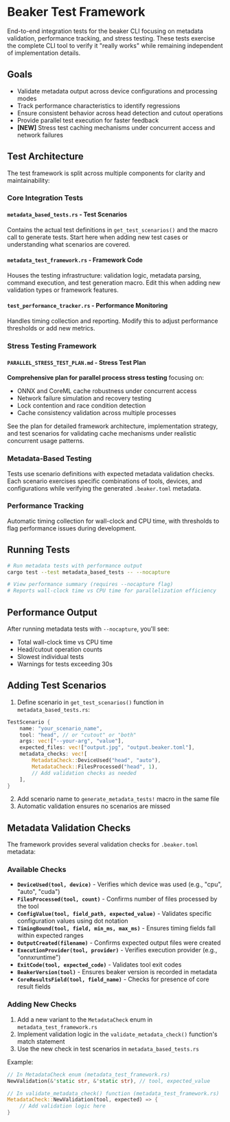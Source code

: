 # Beaker Test Framework

End-to-end integration tests for the beaker CLI focusing on metadata validation, performance tracking, and stress testing. These tests exercise the complete CLI tool to verify it "really works" while remaining independent of implementation details.

## Goals

- Validate metadata output across device configurations and processing modes
- Track performance characteristics to identify regressions
- Ensure consistent behavior across head detection and cutout operations
- Provide parallel test execution for faster feedback
- **[NEW]** Stress test caching mechanisms under concurrent access and network failures

## Test Architecture

The test framework is split across multiple components for clarity and maintainability:

### Core Integration Tests

#### `metadata_based_tests.rs` - Test Scenarios
Contains the actual test definitions in `get_test_scenarios()` and the macro call to generate tests. Start here when adding new test cases or understanding what scenarios are covered.

#### `metadata_test_framework.rs` - Framework Code
Houses the testing infrastructure: validation logic, metadata parsing, command execution, and test generation macro. Edit this when adding new validation types or framework features.

#### `test_performance_tracker.rs` - Performance Monitoring
Handles timing collection and reporting. Modify this to adjust performance thresholds or add new metrics.

### Stress Testing Framework

#### `PARALLEL_STRESS_TEST_PLAN.md` - Stress Test Plan
**Comprehensive plan for parallel process stress testing** focusing on:
- ONNX and CoreML cache robustness under concurrent access
- Network failure simulation and recovery testing  
- Lock contention and race condition detection
- Cache consistency validation across multiple processes

See the plan for detailed framework architecture, implementation strategy, and test scenarios for validating cache mechanisms under realistic concurrent usage patterns.

### Metadata-Based Testing
Tests use scenario definitions with expected metadata validation checks. Each scenario exercises specific combinations of tools, devices, and configurations while verifying the generated `.beaker.toml` metadata.

### Performance Tracking
Automatic timing collection for wall-clock and CPU time, with thresholds to flag performance issues during development.

## Running Tests

```bash
# Run metadata tests with performance output
cargo test --test metadata_based_tests -- --nocapture

# View performance summary (requires --nocapture flag)
# Reports wall-clock time vs CPU time for parallelization efficiency
```

## Performance Output

After running metadata tests with `--nocapture`, you'll see:
- Total wall-clock time vs CPU time
- Head/cutout operation counts
- Slowest individual tests
- Warnings for tests exceeding 30s

## Adding Test Scenarios

1. Define scenario in `get_test_scenarios()` function in `metadata_based_tests.rs`:

```rust
TestScenario {
    name: "your_scenario_name",
    tool: "head", // or "cutout" or "both"
    args: vec!["--your-arg", "value"],
    expected_files: vec!["output.jpg", "output.beaker.toml"],
    metadata_checks: vec![
        MetadataCheck::DeviceUsed("head", "auto"),
        MetadataCheck::FilesProcessed("head", 1),
        // Add validation checks as needed
    ],
}
```

2. Add scenario name to `generate_metadata_tests!` macro in the same file
3. Automatic validation ensures no scenarios are missed

## Metadata Validation Checks

The framework provides several validation checks for `.beaker.toml` metadata:

### Available Checks

- **`DeviceUsed(tool, device)`** - Verifies which device was used (e.g., "cpu", "auto", "cuda")
- **`FilesProcessed(tool, count)`** - Confirms number of files processed by the tool
- **`ConfigValue(tool, field_path, expected_value)`** - Validates specific configuration values using dot notation
- **`TimingBound(tool, field, min_ms, max_ms)`** - Ensures timing fields fall within expected ranges
- **`OutputCreated(filename)`** - Confirms expected output files were created
- **`ExecutionProvider(tool, provider)`** - Verifies execution provider (e.g., "onnxruntime")
- **`ExitCode(tool, expected_code)`** - Validates tool exit codes
- **`BeakerVersion(tool)`** - Ensures beaker version is recorded in metadata
- **`CoreResultsField(tool, field_name)`** - Checks for presence of core result fields

### Adding New Checks

1. Add a new variant to the `MetadataCheck` enum in `metadata_test_framework.rs`
2. Implement validation logic in the `validate_metadata_check()` function's match statement
3. Use the new check in test scenarios in `metadata_based_tests.rs`

Example:
```rust
// In MetadataCheck enum (metadata_test_framework.rs)
NewValidation(&'static str, &'static str), // tool, expected_value

// In validate_metadata_check() function (metadata_test_framework.rs)
MetadataCheck::NewValidation(tool, expected) => {
    // Add validation logic here
}
```

